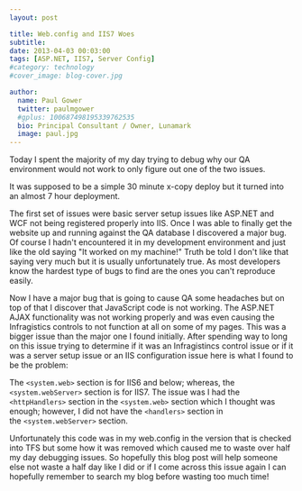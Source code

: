 ```yaml
---
layout: post

title: Web.config and IIS7 Woes
subtitle: 
date: 2013-04-03 00:03:00
tags: [ASP.NET, IIS7, Server Config]
#category: technology
#cover_image: blog-cover.jpg

author:
  name: Paul Gower
  twitter: paulmgower
  #gplus: 100687498195339762535 
  bio: Principal Consultant / Owner, Lunamark
  image: paul.jpg
---
```


Today I spent the majority of my day trying to debug why our QA environment would not work to only figure out one of the two issues.

It was supposed to be a simple 30 minute x-copy deploy but it turned into an almost 7 hour deployment.

The first set of issues were basic server setup issues like ASP.NET and WCF not being registered properly into IIS. Once I was able to finally get the website up and running against the QA database I discovered a major bug. Of course I hadn't encountered it in my development environment and just like the old saying "It worked on my machine!" Truth be told I don't like that saying very much but it is usually unfortunately true. As most developers know the hardest type of bugs to find are the ones you can't reproduce easily.

Now I have a major bug that is going to cause QA some headaches but on top of that I discover that JavaScript code is not working. The ASP.NET AJAX functionality was not working properly and was even causing the Infragistics controls to not function at all on some of my pages. This was a bigger issue than the major one I found initially. After spending way to long on this issue trying to determine if it was an Infragistincs control issue or if it was a server setup issue or an IIS configuration issue here is what I found to be the problem:

The <code>&lt;system.web&gt;</code> section is for IIS6 and below; whereas, the <code>&lt;system.webServer&gt;</code> section is for IIS7.  The issue was I had the <code>&lt;httpHandlers&gt;</code> section in the <code>&lt;system.web&gt;</code> section which I thought was enough; however, I did not have the <code>&lt;handlers&gt;</code> section in the&nbsp;<code>&lt;system.webServer&gt;</code>&nbsp;section.<br />

Unfortunately this code was in my web.config in the version that is checked into TFS but some how it was removed which caused me to waste over half my day debugging issues. So hopefully this blog post will help someone else not waste a half day like I did or if I come across this issue again I can hopefully remember to search my blog before wasting too much time!